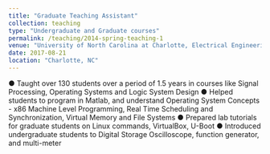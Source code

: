 ```yaml
---
title: "Graduate Teaching Assistant"
collection: teaching
type: "Undergraduate and Graduate courses"
permalink: /teaching/2014-spring-teaching-1
venue: "University of North Carolina at Charlotte, Electrical Engineering Department"
date: 2017-08-21
location: "Charlotte, NC"
---
```


● Taught over 130 students over a period of 1.5 years in courses like Signal Processing, Operating Systems and Logic System Design
● Helped students to program in Matlab, and understand Operating System Concepts - x86 Machine Level Programming, Real Time Scheduling and Synchronization, Virtual Memory and File Systems
● Prepared lab tutorials for graduate students on Linux commands, VirtualBox, U-Boot
● Introduced undergraduate students to Digital Storage Oscilloscope, function generator, and multi-meter
